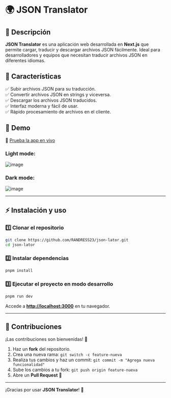 # 🌍 JSON Translator

&#x20;&#x20;

## 📌 Descripción

**JSON Translator** es una aplicación web desarrollada en **Next.js** que permite cargar, traducir y descargar archivos JSON fácilmente. Ideal para desarrolladores y equipos que necesitan traducir archivos JSON en diferentes idiomas.

## 🚀 Características

✅ Subir archivos JSON para su traducción.\
✅ Convertir archivos JSON en strings y viceversa.\
✅ Descargar los archivos JSON traducidos.\
✅ Interfaz moderna y fácil de usar.\
✅ Rápido procesamiento de archivos en el cliente.

## 🎥 Demo

🚀 [Prueba la app en vivo](https://json-lator.vercel.app/)

### Light mode:

![image](https://github.com/user-attachments/assets/1fe6794c-f54c-4e6a-8005-1c9f3e3b855b)


### Dark mode:

![image](https://github.com/user-attachments/assets/74cb431d-5569-4d9c-b7dc-80864f3abde3)



---

## ⚡ Instalación y uso

### 1️⃣ Clonar el repositorio

```bash
git clone https://github.com/RANDRESS23/json-lator.git
cd json-lator
```

### 2️⃣ Instalar dependencias

```bash
pnpm install
```

### 3️⃣ Ejecutar el proyecto en modo desarrollo

```bash
pnpm run dev
```

Accede a [**http://localhost:3000**](http://localhost:3000) en tu navegador.

---

## 🤝 Contribuciones

¡Las contribuciones son bienvenidas! 🚀

1. Haz un **fork** del repositorio.
2. Crea una nueva rama: `git switch -c feature-nueva`
3. Realiza tus cambios y haz un commit: `git commit -m "Agrega nueva funcionalidad"`
4. Sube los cambios a tu fork: `git push origin feature-nueva`
5. Abre un **Pull Request** 🚀

---

¡Gracias por usar **JSON Translator**! 💙
